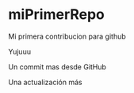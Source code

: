 # miPrimerRepo

Mi primera contribucion para github

Yujuuu

Un commit mas desde GitHub

Una actualización más
